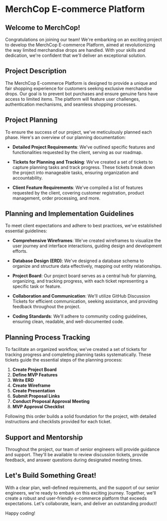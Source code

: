 # MerchCop E-commerce Platform

## Welcome to MerchCop!

Congratulations on joining our team! We're embarking on an exciting project to develop the MerchCop E-commerce Platform, aimed at revolutionizing the way limited merchandise drops are handled. With your skills and dedication, we're confident that we'll deliver an exceptional solution.

## Project Description

The MerchCop E-commerce Platform is designed to provide a unique and fair shopping experience for customers seeking exclusive merchandise drops. Our goal is to prevent bot purchases and ensure genuine fans have access to limited items. The platform will feature user challenges, authentication mechanisms, and seamless shopping processes.

## Project Planning

To ensure the success of our project, we've meticulously planned each phase. Here's an overview of our planning documentation:

- **Detailed Project Requirements**: We've outlined specific features and functionalities requested by the client, serving as our roadmap.
  
- **Tickets for Planning and Tracking**: We've created a set of tickets to capture planning tasks and track progress. These tickets break down the project into manageable tasks, ensuring organization and accountability.
  
- **Client Feature Requirements**: We've compiled a list of features requested by the client, covering customer registration, product management, order processing, and more.

## Planning and Implementation Guidelines

To meet client expectations and adhere to best practices, we've established essential guidelines:

- **Comprehensive Wireframes**: We've created wireframes to visualize the user journey and interface interactions, guiding design and development efforts.
  
- **Database Design (ERD)**: We've designed a database schema to organize and structure data effectively, mapping out entity relationships.
  
- **Project Board**: Our project board serves as a central hub for planning, organizing, and tracking progress, with each ticket representing a specific task or feature.
  
- **Collaboration and Communication**: We'll utilize GitHub Discussion Tickets for efficient communication, seeking assistance, and providing feedback throughout the project.
  
- **Coding Standards**: We'll adhere to community coding guidelines, ensuring clean, readable, and well-documented code.

## Planning Process Tracking

To facilitate an organized workflow, we've created a set of tickets for tracking progress and completing planning tasks systematically. These tickets guide the essential steps of the planning process:

1. **Create Project Board**
2. **Define MVP Features**
3. **Write ERD**
4. **Create Wireframe**
5. **Create Presentation**
6. **Submit Proposal Links**
7. **Conduct Proposal Approval Meeting**
8. **MVP Approval Checklist**

Following this order builds a solid foundation for the project, with detailed instructions and checklists provided for each ticket.

## Support and Mentorship

Throughout the project, our team of senior engineers will provide guidance and support. They'll be available to review discussion tickets, provide feedback, and answer questions during designated meeting times.

## Let's Build Something Great!

With a clear plan, well-defined requirements, and the support of our senior engineers, we're ready to embark on this exciting journey. Together, we'll create a robust and user-friendly e-commerce platform that exceeds expectations. Let's collaborate, learn, and deliver an outstanding product!

Happy coding!
